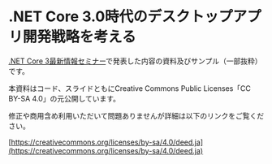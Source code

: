 # .NET Core 3.0時代のデスクトップアプリ開発戦略を考える

[.NET Core 3最新情報セミナー](https://connpass.com/event/134377/)で発表した内容の資料及びサンプル（一部抜粋）です。

本資料はコード、スライドともにCreative Commons Public Licenses「CC BY-SA 4.0」の元公開しています。

修正や商用含め利用いただいて問題ありませんが詳細は以下のリンクをご覧ください。

[https://creativecommons.org/licenses/by-sa/4.0/deed.ja](https://creativecommons.org/licenses/by-sa/4.0/deed.ja)
